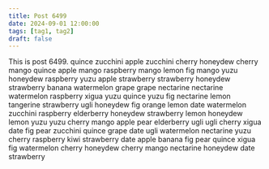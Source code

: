 ```yaml
---
title: Post 6499
date: 2024-09-01 12:00:00
tags: [tag1, tag2]
draft: false
---
```

This is post 6499.
quince
zucchini
apple
zucchini
cherry
honeydew
cherry
mango
quince
apple
mango
raspberry
mango
lemon
fig
mango
yuzu
honeydew
raspberry
yuzu
apple
strawberry
strawberry
honeydew
strawberry
banana
watermelon
grape
grape
nectarine
nectarine
watermelon
raspberry
xigua
yuzu
quince
yuzu
fig
nectarine
lemon
tangerine
strawberry
ugli
honeydew
fig
orange
lemon
date
watermelon
zucchini
raspberry
elderberry
honeydew
strawberry
lemon
honeydew
lemon
yuzu
yuzu
cherry
mango
apple
pear
elderberry
ugli
ugli
cherry
xigua
date
fig
pear
zucchini
quince
grape
date
ugli
watermelon
nectarine
yuzu
cherry
raspberry
kiwi
strawberry
date
apple
banana
fig
pear
quince
xigua
fig
watermelon
cherry
honeydew
cherry
mango
nectarine
honeydew
date
strawberry
